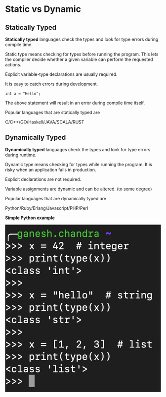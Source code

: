 # Static vs Dynamic

## Statically Typed

**Statically typed** languages check the types and look for type errors during compile time.

Static type means checking for types before running the program. This lets the compiler decide whether a given variable can perform the requested actions.&#x20;

Explicit variable-type declarations are usually required.

It is easy to catch errors during development.&#x20;

```
int a = "Hello";
```

The above statement will result in an error during compile time itself.

Popular languages that are statically typed are

C/C++/GO/Haskell/JAVA/SCALA/RUST


## Dynamically Typed

**Dynamically typed** languages check the types and look for type errors during runtime.

Dynamic type means checking for types while running the program. It is risky when an application fails in production.

Explicit declarations are not required.

Variable assignments are dynamic and can be altered. (to some degree)

Popular languages that are dynamically typed are

Python/Ruby/Erlang/Javascript/PHP/Perl

**Simple Python example**

![](../../assets/dynamic_typed_python.png)


